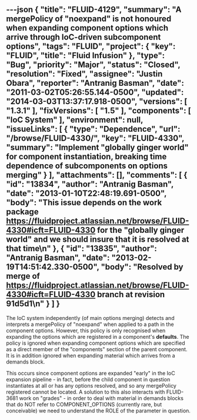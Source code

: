 ---json
{
  "title": "FLUID-4129",
  "summary": "A mergePolicy of \"noexpand\" is not honoured when expanding component options which arrive through IoC-driven subcomponent options",
  "tags": "FLUID",
  "project": {
    "key": "FLUID",
    "title": "Fluid Infusion"
  },
  "type": "Bug",
  "priority": "Major",
  "status": "Closed",
  "resolution": "Fixed",
  "assignee": "Justin Obara",
  "reporter": "Antranig Basman",
  "date": "2011-03-02T05:26:55.144-0500",
  "updated": "2014-03-03T13:37:17.918-0500",
  "versions": [
    "1.3.1"
  ],
  "fixVersions": [
    "1.5"
  ],
  "components": [
    "IoC System"
  ],
  "environment": null,
  "issueLinks": [
    {
      "type": "Dependence",
      "url": "/browse/FLUID-4330/",
      "key": "FLUID-4330",
      "summary": "Implement \"globally ginger world\" for component instantiation, breaking time dependence of subcomponents on options merging"
    }
  ],
  "attachments": [],
  "comments": [
    {
      "id": "13834",
      "author": "Antranig Basman",
      "date": "2013-01-10T22:48:19.691-0500",
      "body": "This issue depends on the work package <https://fluidproject.atlassian.net/browse/FLUID-4330#icft=FLUID-4330> for the \"globally ginger world\" and we should insure that it is resolved at that time\n"
    },
    {
      "id": "13835",
      "author": "Antranig Basman",
      "date": "2013-02-19T14:51:42.330-0500",
      "body": "Resolved by merge of <https://fluidproject.atlassian.net/browse/FLUID-4330#icft=FLUID-4330> branch at revision 91d5d1\n"
    }
  ]
}
---
The IoC system independently (of main options merging) detects and interprets a mergePolicy of "noexpand" when applied to a path in the component options. However, this policy is only recognised when expanding the options which are registered in a component's **defaults**. The policy is ignored when expanding component options which are specified as a direct member of the "components" section of the parent component. It is in addition ignored when expanding material which arrives from a demands block.

This occurs since component options are expanded "early" in the IoC expansion pipeline - in fact, before the child component in question instantiates at all or has any options resolved, and so any mergePolicy registered cannot be located. A solution to this also interacts with FLUID-3681 work on "grades" - in order to deal with material in demands blocks that do NOT refer to COMPONENT\_OPTIONS (currently rare, but conceivable) we need to understand the ROLE of the parameter in question.

        